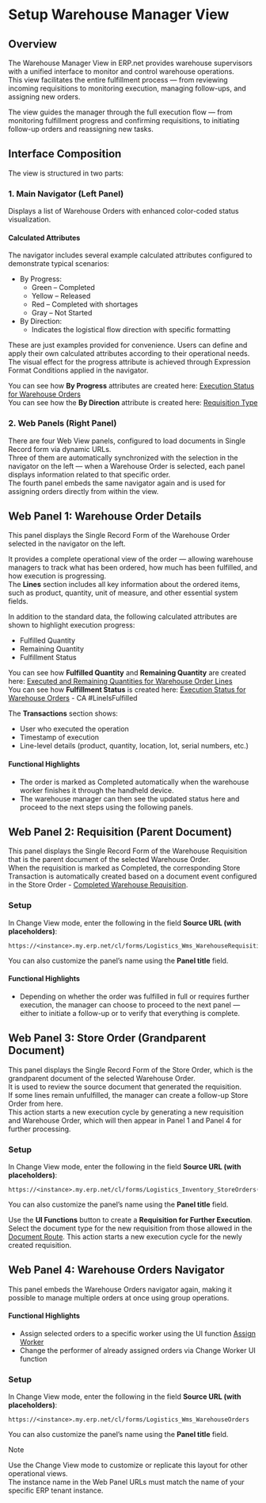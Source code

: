 # Setup Warehouse Manager View

## Overview

The Warehouse Manager View in ERP.net provides warehouse supervisors with a unified interface to monitor and control warehouse operations.  
This view facilitates the entire fulfillment process — from reviewing incoming requisitions to monitoring execution, managing follow-ups, and assigning new orders.

The view guides the manager through the full execution flow — from monitoring fulfillment progress and confirming requisitions, to initiating follow-up orders and reassigning new tasks.

## Interface Composition

The view is structured in two parts:

### 1. Main Navigator (Left Panel)

Displays a list of Warehouse Orders with enhanced color-coded status visualization.

#### Calculated Attributes

The navigator includes several example calculated attributes configured to demonstrate typical scenarios:

- By Progress:
  - Green – Completed
  - Yellow – Released
  - Red – Completed with shortages
  - Gray – Not Started
- By Direction:
  - Indicates the logistical flow direction with specific formatting

These are just examples provided for convenience. Users can define and apply their own calculated attributes according to their operational needs.
The visual effect for the progress attribute is achieved through Expression Format Conditions applied in the navigator.

You can see how **By Progress** attributes are created here: [Execution Status for Warehouse Orders](../../../../advanced/calculated-attributes/examples/execution-status-for-warehouse-orders.md)  
You can see how the **By Direction** attribute is created here: [Requisition Type](../../../../advanced/calculated-attributes/examples/requisition-type.md)

### 2. Web Panels (Right Panel)

There are four Web View panels, configured to load documents in Single Record form via dynamic URLs.  
Three of them are automatically synchronized with the selection in the navigator on the left — when a Warehouse Order is selected, each panel displays information related to that specific order.  
The fourth panel embeds the same navigator again and is used for assigning orders directly from within the view.

## Web Panel 1: Warehouse Order Details

This panel displays the Single Record Form of the Warehouse Order selected in the navigator on the left.

It provides a complete operational view of the order — allowing warehouse managers to track what has been ordered, how much has been fulfilled, and how execution is progressing.  
The **Lines** section includes all key information about the ordered items, such as product, quantity, unit of measure, and other essential system fields.

In addition to the standard data, the following calculated attributes are shown to highlight execution progress:

- Fulfilled Quantity  
- Remaining Quantity  
- Fulfillment Status  

You can see how **Fulfilled Quantity** and **Remaining Quantity** are created here: [Executed and Remaining Quantities for Warehouse Order Lines](../../../../advanced/calculated-attributes/examples/executed-and-remaining-quantities-for-warehouse-order-lines.md)  
You can see how **Fulfillment Status** is created here: [Execution Status for Warehouse Orders](../../../../advanced/calculated-attributes/examples/execution-status-for-warehouse-orders.md) -  CA #LineIsFulfilled

The **Transactions** section shows:

- User who executed the operation  
- Timestamp of execution  
- Line-level details (product, quantity, location, lot, serial numbers, etc.)

#### Functional Highlights

- The order is marked as Completed automatically when the warehouse worker finishes it through the handheld device.  
- The warehouse manager can then see the updated status here and proceed to the next steps using the following panels.

## Web Panel 2: Requisition (Parent Document)

This panel displays the Single Record Form of the Warehouse Requisition that is the parent document of the selected Warehouse Order.  
When the requisition is marked as Completed, the corresponding Store Transaction is automatically created based on a document event configured in the Store Order - [Completed Warehouse Requisition](document-flow.md). 

### Setup

In Change View mode, enter the following in the field **Source URL (with placeholders)**:
```
https://<instance>.my.erp.net/cl/forms/Logistics_Wms_WarehouseRequisitions({Parent.Id})
```
You can also customize the panel’s name using the **Panel title** field.

#### Functional Highlights

- Depending on whether the order was fulfilled in full or requires further execution, the manager can choose to proceed to the next panel — either to initiate a follow-up or to verify that everything is complete.

## Web Panel 3: Store Order (Grandparent Document)

This panel displays the Single Record Form of the Store Order, which is the grandparent document of the selected Warehouse Order.  
It is used to review the source document that generated the requisition.  
If some lines remain unfulfilled, the manager can create a follow-up Store Order from here.  
This action starts a new execution cycle by generating a new requisition and Warehouse Order, which will then appear in Panel 1 and Panel 4 for further processing.

### Setup

In Change View mode, enter the following in the field **Source URL (with placeholders)**:
```
https://<instance>.my.erp.net/cl/forms/Logistics_Inventory_StoreOrders({Parent.Parent.Id})
```
You can also customize the panel’s name using the **Panel title** field.

Use the **UI Functions** button to create a **Requisition for Further Execution**.  
Select the document type for the new requisition from those allowed in the [Document Route](document-flow.md).
This action starts a new execution cycle for the newly created requisition.

## Web Panel 4: Warehouse Orders Navigator

This panel embeds the Warehouse Orders navigator again, making it possible to manage multiple orders at once using group operations.

#### Functional Highlights

- Assign selected orders to a specific worker using the UI function [Assign Worker](assign-worker.md#)
- Change the performer of already assigned orders via Change Worker UI function

### Setup

In Change View mode, enter the following in the field **Source URL (with placeholders)**:
```
https://<instance>.my.erp.net/cl/forms/Logistics_Wms_WarehouseOrders
```
You can also customize the panel’s name using the **Panel title** field.

> [!NOTE]  
> Use the Change View mode to customize or replicate this layout for other operational views.  
> The instance name in the Web Panel URLs must match the name of your specific ERP tenant instance.
